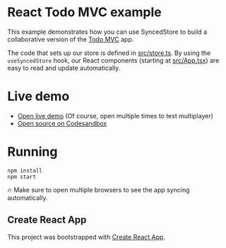 # React Todo MVC example

This example demonstrates how you can use SyncedStore to build a collaborative version of the [Todo MVC](http://todomvc.com) app.

The code that sets up our store is defined in [src/store.ts](src/store.ts). By using the `useSyncedStore` hook, our React components (starting at [src/App.tsx](src/App.tsx)) are easy to read and update automatically.

# Live demo

- [Open live demo](https://sm8tt.csb.app/) (Of course, open multiple times to test multiplayer)
- [Open source on Codesandbox](https://codesandbox.io/s/todo-react-sm8tt)

# Running

    npm install
    npm start

🔥 Make sure to open multiple browsers to see the app syncing automatically.

## Create React App

This project was bootstrapped with [Create React App](https://github.com/facebook/create-react-app).
